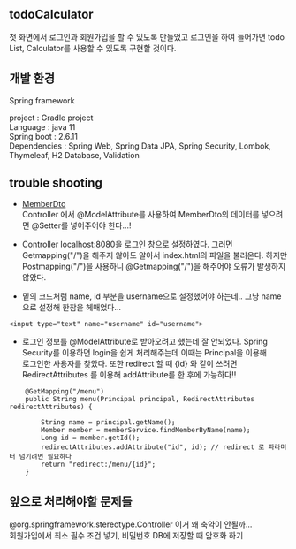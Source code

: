 ## todoCalculator

첫 화면에서 로그인과 회원가입을 할 수 있도록 만들었고 로그인을 하여 들어가면 todo List, Calculator를 사용할 수 있도록 구현할 것이다.

## 개발 환경

Spring framework

project : Gradle project         
Language : java 11       
Spring boot : 2.6.11        
Dependencies : Spring Web, Spring Data JPA, Spring Security, Lombok, Thymeleaf, H2 Database, Validation

## trouble shooting

* [MemberDto](https://github.com/yhwjd/todoCalculator/blob/master/src/main/java/toyproject/todoCalculator/todo/dto/MemberDto.java)  
Controller 에서 @ModelAttribute를 사용하여 MemberDto의 데이터를 넣으려면 @Setter를 넣어주어야 한다...!  

* Controller
localhost:8080을 로그인 창으로 설정하였다. 그러면 Getmapping("/")을 해주지 않아도 알아서 index.html의 파일을 불러온다. 하지만 Postmapping("/")을 사용하니
@Getmapping("/")을 해주어야 오류가 발생하지 않았다.

* 밑의 코드처럼 name, id 부분을 username으로 설정했어야 하는데.. 그냥 name으로 설정해 한참을 헤매었다... 
```
<input type="text" name="username" id="username">
```

* 로그인 정보를 @ModelAttribute로 받아오려고 했는데 잘 안되었다. Spring Security를 이용하면 login을 쉽게 처리해주는데 이때는 Principal을 이용해  
로그인한 사용자를 찾았다. 또한 redirect 할 때 {id} 와 같이 쓰려면 RedirectAttributes 를 이용해 addAttribute를 한 후에 가능하다!!
```
    @GetMapping("/menu") 
    public String menu(Principal principal, RedirectAttributes redirectAttributes) {

        String name = principal.getName();
        Member member = memberService.findMemberByName(name);
        Long id = member.getId();
        redirectAttributes.addAttribute("id", id); // redirect 로 파라미터 넘기려면 필요하다
        return "redirect:/menu/{id}";
    }
```

## 앞으로 처리해야할 문제들  

@org.springframework.stereotype.Controller 이거 왜 축약이 안될까...  
회원가입에서 최소 필수 조건 넣기, 비밀번호 DB에 저장할 때 암호화 하기
